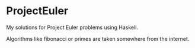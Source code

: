 ProjectEuler
============

My solutions for Project Euler problems using Haskell.

Algorithms like fibonacci or primes are taken somewhere from the internet.
